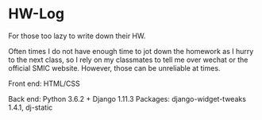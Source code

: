 # HW-Log
For those too lazy to write down their HW.

Often times I do not have enough time to jot down the homework as I hurry to the next class, so I rely on my classmates to tell me over wechat or the official SMIC website. However, those can be unreliable at times.


Front end: HTML/CSS

Back end: Python 3.6.2 + Django 1.11.3
Packages: django-widget-tweaks 1.4.1, dj-static
